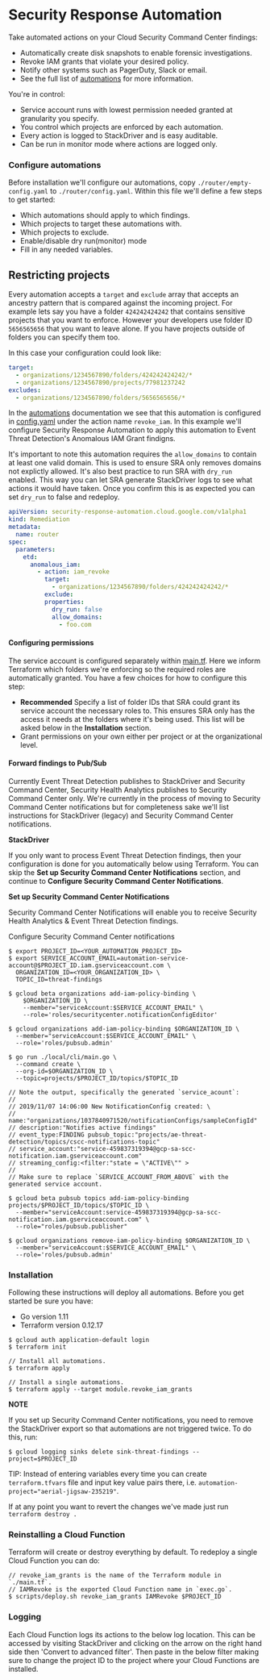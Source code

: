 # Security Response Automation

Take automated actions on your Cloud Security Command Center findings:

- Automatically create disk snapshots to enable forensic investigations.
- Revoke IAM grants that violate your desired policy.
- Notify other systems such as PagerDuty, Slack or email.
- See the full list of [automations](/automations.md) for more information.

You're in control:

- Service account runs with lowest permission needed granted at granularity you specify.
- You control which projects are enforced by each automation.
- Every action is logged to StackDriver and is easy auditable.
- Can be run in monitor mode where actions are logged only.

### Configure automations

Before installation we'll configure our automations, copy `./router/empty-config.yaml` to `./router/config.yaml`. Within this file we'll define a few steps to get started:

- Which automations should apply to which findings.
- Which projects to target these automations with.
- Which projects to exclude.
- Enable/disable dry run(monitor) mode
- Fill in any needed variables.

## Restricting projects

Every automation accepts a `target` and `exclude` array that accepts an ancestry pattern that is compared against the incoming project. For example lets say you have a folder `424242424242` that contains sensitive projects that you want to enforce. However your developers use folder ID `5656565656` that you want to leave alone. If you have projects outside of folders you can specify them too.

In this case your configuration could look like:

```yaml
target:
  - organizations/1234567890/folders/424242424242/*
  - organizations/1234567890/projects/77981237242
excludes:
  - organizations/1234567890/folders/5656565656/*
```

In the [automations](/automations.md) documentation we see that this automation is configured in [config.yaml](config.yaml) under the action name `revoke_iam`. In this example we'll configure Security Response Automation to apply this automation to Event Threat Detection's Anomalous IAM Grant findigns.

It's important to note this automation requires the `allow_domains` to contain at least one valid domain. This is used to ensure SRA only removes domains not explictly allowed. It's also best practice to run SRA with `dry_run` enabled. This way you can let SRA generate StackDriver logs to see what actions it would have taken. Once you confirm this is as expected you can set `dry_run` to false and redeploy.

```yaml
apiVersion: security-response-automation.cloud.google.com/v1alpha1
kind: Remediation
metadata:
  name: router
spec:
  parameters:
    etd:
      anomalous_iam:
        - action: iam_revoke
          target:
            - organizations/1234567890/folders/424242424242/*
          exclude:
          properties:
            dry_run: false
            allow_domains:
              - foo.com
```

#### Configuring permissions

The service account is configured separately within [main.tf](/main.tf). Here we inform Terraform which folders we're enforcing so the required roles are automatically granted. You have a few choices for how to configure this step:

- **Recommended** Specify a list of folder IDs that SRA could grant its service account the necessary roles to. This ensures SRA only has the access it needs at the folders where it's being used. This list will be asked below in the **Installation** section.
- Grant permissions on your own either per project or at the organizational level.

#### Forward findings to Pub/Sub

Currently Event Threat Detection publishes to StackDriver and Security Command Center, Security Health Analytics publishes to Security Command Center only. We're currently in the process of moving to Security Command Center notifications but for completeness sake we'll list instructions for StackDriver (legacy) and Security Command Center notifications.

**StackDriver**

If you only want to process Event Threat Detection findings, then your configuration is done for you automatically below using Terraform. You can skip the **Set up Security Command Center Notifications** section, and continue to **Configure Security Command Center Notifications**.

**Set up Security Command Center Notifications**

Security Command Center Notifications will enable you to receive Security Health Analytics & Event Threat Detection findings.

Configure Security Command Center notifications

```shell
$ export PROJECT_ID=<YOUR_AUTOMATION_PROJECT_ID>
$ export SERVICE_ACCOUNT_EMAIL=automation-service-account@$PROJECT_ID.iam.gserviceaccount.com \
  ORGANIZATION_ID=<YOUR_ORGANIZATION_ID> \
  TOPIC_ID=threat-findings

$ gcloud beta organizations add-iam-policy-binding \
	$ORGANIZATION_ID \
	--member="serviceAccount:$SERVICE_ACCOUNT_EMAIL" \
	--role='roles/securitycenter.notificationConfigEditor'

$ gcloud organizations add-iam-policy-binding $ORGANIZATION_ID \
  --member="serviceAccount:$SERVICE_ACCOUNT_EMAIL" \
  --role='roles/pubsub.admin'

$ go run ./local/cli/main.go \
  --command create \
  --org-id=$ORGANIZATION_ID \
  --topic=projects/$PROJECT_ID/topics/$TOPIC_ID

// Note the output, specifically the generated `service_acount`:
//
// 2019/11/07 14:06:00 New NotificationConfig created: \
// name:"organizations/1037840971520/notificationConfigs/sampleConfigId"
// description:"Notifies active findings"
// event_type:FINDING pubsub_topic:"projects/ae-threat-detection/topics/cscc-notifications-topic"
// service_account:"service-459837319394@gcp-sa-scc-notification.iam.gserviceaccount.com"
// streaming_config:<filter:"state = \"ACTIVE\"" >
//
// Make sure to replace `SERVICE_ACCOUNT_FROM_ABOVE` with the generated service account.

$ gcloud beta pubsub topics add-iam-policy-binding projects/$PROJECT_ID/topics/$TOPIC_ID \
  --member="serviceAccount:service-459837319394@gcp-sa-scc-notification.iam.gserviceaccount.com" \
  --role="roles/pubsub.publisher"

$ gcloud organizations remove-iam-policy-binding $ORGANIZATION_ID \
  --member="serviceAccount:$SERVICE_ACCOUNT_EMAIL" \
  --role='roles/pubsub.admin'
```

### Installation

Following these instructions will deploy all automations. Before you get started be sure
you have:

- Go version 1.11
- Terraform version 0.12.17

```shell
$ gcloud auth application-default login
$ terraform init

// Install all automations.
$ terraform apply

// Install a single automations.
$ terraform apply --target module.revoke_iam_grants
```

**NOTE**

If you set up Security Command Center notifications, you need to remove the StackDriver export so that automations are not triggered twice. To do this, run:

```shell
$ gcloud logging sinks delete sink-threat-findings --project=$PROJECT_ID
```

TIP: Instead of entering variables every time you can create `terraform.tfvars`
file and input key value pairs there, i.e.
`automation-project="aerial-jigsaw-235219"`.

If at any point you want to revert the changes we've made just run `terraform destroy .`

### Reinstalling a Cloud Function

Terraform will create or destroy everything by default. To redeploy a single Cloud Function you can do:

```shell
// revoke_iam_grants is the name of the Terraform module in `./main.tf`.
// IAMRevoke is the exported Cloud Function name in `exec.go`.
$ scripts/deploy.sh revoke_iam_grants IAMRevoke $PROJECT_ID
```

### Logging

Each Cloud Function logs its actions to the below log location. This can be accessed by visiting
StackDriver and clicking on the arrow on the right hand side then 'Convert to advanced filter'.
Then paste in the below filter making sure to change the project ID to the project where your
Cloud Functions are installed.
